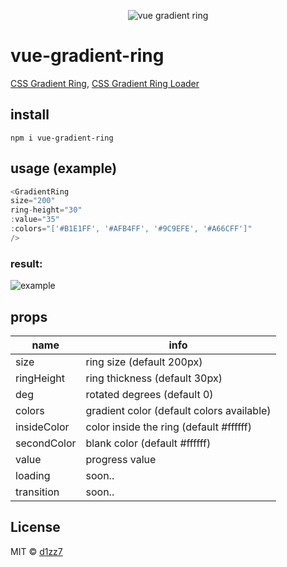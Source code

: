 <p align="center">
  <img src="https://i.imgur.com/g9aU155.jpg" alt="vue gradient ring">
</p>

# vue-gradient-ring
[CSS Gradient Ring](https://codepen.io/d1zz7/pen/JjaxZWo), [CSS Gradient Ring Loader](https://codepen.io/d1zz7/pen/ExeqVoJ)

## install
`npm i vue-gradient-ring`

## usage (example)
```javascript
<GradientRing
size="200"
ring-height="30"
:value="35"
:colors="['#B1E1FF', '#AFB4FF', '#9C9EFE', '#A66CFF']"
/>
```
### result:

![example](https://i.imgur.com/xt6Kg6f.jpg)

## props

| name | info |
| --- | --- |
| size | ring size (default 200px) |
| ringHeight | ring thickness (default 30px) |
| deg | rotated degrees (default 0) |
| colors | gradient color (default colors available) |
| insideColor | color inside the ring (default #ffffff) |
| secondColor | blank color (default #ffffff) |
| value | progress value |
| loading | soon.. |
| transition | soon.. |


## License

MIT © [d1zz7](https://github.com/d1zz7)
